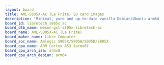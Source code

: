 ```yaml
---
layout: board
title: AML-S805X-AC (La Frite) SD card images
description: "Minimal, pure and up-to-date vanilla Debian/Ubuntu arm64 SD card images for AML-S805X-AC (La Frite) by Libre Computer, SoC: Amlogic S905X/S905W/S905D/S805X, CPU ISA: armv8"
board_id: libretech_s805x_ac
board_dtb_name: meson-gxl-s805x-libretech-ac
board_name: AML-S805X-AC (La Frite)
board_maker_name: Libre Computer
board_soc_name: Amlogic S905X/S905W/S905D/S805X
board_cpu_name: ARM Cortex A53 (armv8)
board_cpu_arch_isa: armv8
board_cpu_arch_debian: arm64
---
```

